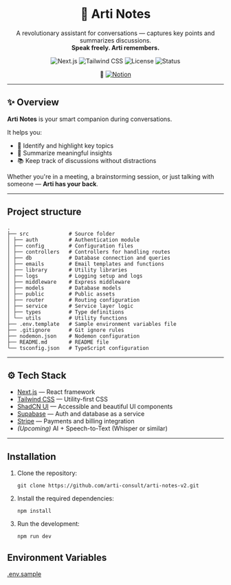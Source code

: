<h1 align="center">🧠 Arti Notes</h1>

<p align="center">
  A revolutionary assistant for conversations — captures key points and summarizes discussions.<br/>
  <strong>Speak freely. Arti remembers.</strong>
</p>

<p align="center">
  <img alt="Next.js" src="https://img.shields.io/badge/Next.js-000?logo=nextdotjs&logoColor=white" />
  <img alt="Tailwind CSS" src="https://img.shields.io/badge/Tailwind_CSS-38B2AC?logo=tailwind-css&logoColor=white" />
  <img alt="License" src="https://img.shields.io/badge/License-MIT-yellow.svg" />
  <img alt="Status" src="https://img.shields.io/badge/status-in%20progress-orange" />
</p>

<p align="center">
  🔗 <a href="https://www.notion.so/articonsult/Arti-Notes-x-ByBreyholtz-Utvikling-1b2094de4dcb80e2aebae2efbc3894bc?pvs=4" target="_blank">
    <img alt="Notion" src="https://img.shields.io/badge/View%20on-Notion-000000?logo=notion&logoColor=white" />
  </a>
</p>

---

## ✨ Overview

**Arti Notes** is your smart companion during conversations.

It helps you:
- 🧠 Identify and highlight key topics
- 📝 Summarize meaningful insights
- 📚 Keep track of discussions without distractions

Whether you're in a meeting, a brainstorming session, or just talking with someone — **Arti has your back**.

---

## Project structure

```
.
├── src             # Source folder
│ ├── auth          # Authentication module
│ ├── config        # Configuration files
│ ├── controllers   # Controllers for handling routes
│ ├── db            # Database connection and queries
│ ├── emails        # Email templates and functions
│ ├── library       # Utility libraries
│ ├── logs          # Logging setup and logs
│ ├── middleware    # Express middleware
│ ├── models        # Database models
│ ├── public        # Public assets
│ ├── router        # Routing configuration
│ ├── service       # Service layer logic
│ ├── types         # Type definitions
│ └── utils         # Utility functions
├── .env.template   # Sample environment variables file
├── .gitignore      # Git ignore rules
├── nodemon.json    # Nodemon configuration
├── README.md       # README file
└── tsconfig.json   # TypeScript configuration
```
---

## ⚙️ Tech Stack

- [Next.js](https://nextjs.org/) — React framework  
- [Tailwind CSS](https://tailwindcss.com/) — Utility-first CSS  
- [ShadCN UI](https://ui.shadcn.dev/) — Accessible and beautiful UI components  
- [Supabase](https://supabase.com/) — Auth and database as a service  
- [Stripe](https://stripe.com/) — Payments and billing integration  
- *(Upcoming)* AI + Speech-to-Text (Whisper or similar)

---

## Installation

1. Clone the repository:

   ```
   git clone https://github.com/arti-consult/arti-notes-v2.git
   ```

2. Install the required dependencies:

   ```
   npm install
   ```

3. Run the development:

   ```
   npm run dev
   ```

## Environment Variables

[.env.sample]()
